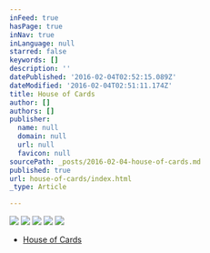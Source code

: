 ```yaml
---
inFeed: true
hasPage: true
inNav: true
inLanguage: null
starred: false
keywords: []
description: ''
datePublished: '2016-02-04T02:52:15.089Z'
dateModified: '2016-02-04T02:51:11.174Z'
title: House of Cards
author: []
authors: []
publisher:
  name: null
  domain: null
  url: null
  favicon: null
sourcePath: _posts/2016-02-04-house-of-cards.md
published: true
url: house-of-cards/index.html
_type: Article

---
```

![](https://the-grid-user-content.s3-us-west-2.amazonaws.com/1b1212f2-c346-49bd-bcd5-78354635c27d.jpg)
![](https://the-grid-user-content.s3-us-west-2.amazonaws.com/bfefb7c4-4a7f-4c06-9c77-0fb869f95e4f.jpg)
![](https://the-grid-user-content.s3-us-west-2.amazonaws.com/61d36434-0276-4080-b238-f807e5817735.jpg)
![](https://the-grid-user-content.s3-us-west-2.amazonaws.com/d531e425-63b1-4e96-8396-66cb58beb405.jpg)
![](https://the-grid-user-content.s3-us-west-2.amazonaws.com/0f6ee559-f302-464c-bb32-a945be6d052d.jpg)

* [House of Cards][0]

[0]: null